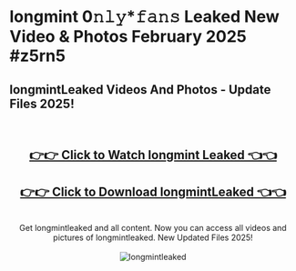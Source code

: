 # longmint 0𝚗𝚕𝚢*𝚏𝚊𝚗𝚜 Leaked New Video & Photos February 2025 #z5rn5

<h2>longmintLeaked Videos And Photos - Update Files 2025!</h2>
<br>
<div align="center">
<h2><a href="https://mediaupload.pro?title=longmint&ref=11F" rel="nofollow">👉👉 Click to Watch longmint Leaked 👈👈</a></h2>
<h2><a href="https://mediaupload.pro?title=longmint&ref=11F" rel="nofollow">👉👉 Click to Download longmintLeaked 👈👈</a></h2>
<br>
Get longmintleaked and all content. Now you can access all videos and pictures of longmintleaked. New Updated Files 2025!
<br>
<br>
<a href="https://mediaupload.pro?title=longmint&ref=11F" rel="nofollow" data-target="animated-image.originalLink"><img src="https://i.ibb.co/Gkj2r4b/banner.png" alt="longmintleaked" style="max-width: 100%; display: inline-block;" data-target="animated-image.originalImage"></a>
</div>
<br>

